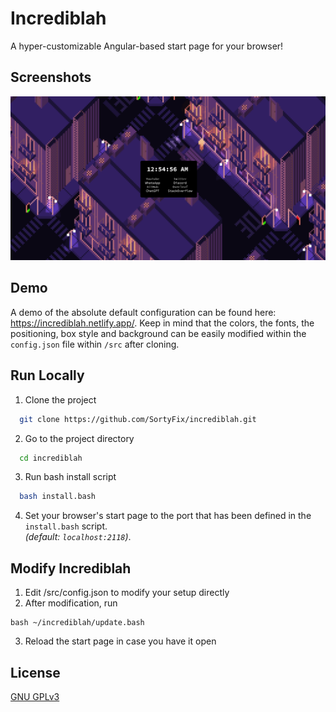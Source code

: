 # Incrediblah

A hyper-customizable Angular-based start page for your browser!


## Screenshots

![App_Screenshot](Screenshot_20241202_005508.png)


## Demo

A demo of the absolute default configuration can be found here: https://incrediblah.netlify.app/. Keep in mind that the colors, the fonts, the positioning, box style and background can be easily modified within the `config.json` file within `/src` after cloning.  
## Run Locally

1. Clone the project

```bash
  git clone https://github.com/SortyFix/incrediblah.git
```

2. Go to the project directory

```bash
  cd incrediblah
```

3. Run bash install script

```bash
  bash install.bash
```

4. Set your browser's start page to the port that has been defined in the `install.bash` script.  
*(default: `localhost:2118`)*. 

## Modify Incrediblah

1. Edit /src/config.json to modify your setup directly
2. After modification, run  
```
bash ~/incrediblah/update.bash
```
3. Reload the start page in case you have it open
## License

[GNU GPLv3](https://choosealicense.com/licenses/gpl-3.0/)


